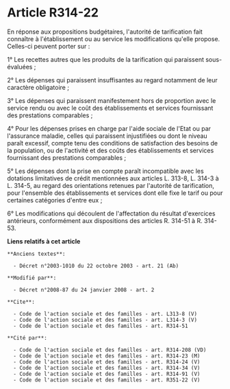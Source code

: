 # Article R314-22

En réponse aux propositions budgétaires, l'autorité de tarification fait connaître à l'établissement ou au service les
modifications qu'elle propose. Celles-ci peuvent porter sur : 

1° Les recettes autres que les produits de la tarification qui paraissent sous-évaluées ; 

2° Les dépenses qui paraissent insuffisantes au regard notamment de leur caractère obligatoire ; 

3° Les dépenses qui paraissent manifestement hors de proportion avec le service rendu ou avec le coût des établissements et
services fournissant des prestations comparables ; 

4° Pour les dépenses prises en charge par l'aide sociale de l'Etat ou par l'assurance maladie, celles qui paraissent
injustifiées ou dont le niveau paraît excessif, compte tenu des conditions de satisfaction des besoins de la population, ou
de l'activité et des coûts des établissements et services fournissant des prestations comparables ; 

5° Les dépenses dont la prise en compte paraît incompatible avec les dotations limitatives de crédit mentionnées aux articles
L. 313-8, 
L. 314-3 à L. 314-5, au regard des orientations retenues par l'autorité de tarification, pour l'ensemble des établissements
et services dont elle fixe le tarif ou pour certaines catégories d'entre eux ; 

6° Les modifications qui découlent de l'affectation du résultat d'exercices antérieurs, conformément aux dispositions des
articles R. 314-51 à R. 314-53.

**Liens relatifs à cet article**

	**Anciens textes**:

	  - Décret n°2003-1010 du 22 octobre 2003 - art. 21 (Ab)

	**Modifié par**:

	  - Décret n°2008-87 du 24 janvier 2008 - art. 2

	**Cite**:

	  - Code de l'action sociale et des familles - art. L313-8 (V)
	  - Code de l'action sociale et des familles - art. L314-3 (V)
	  - Code de l'action sociale et des familles - art. R314-51

	**Cité par**:

	  - Code de l'action sociale et des familles - art. R314-208 (VD)
	  - Code de l'action sociale et des familles - art. R314-23 (M)
	  - Code de l'action sociale et des familles - art. R314-24 (V)
	  - Code de l'action sociale et des familles - art. R314-34 (V)
	  - Code de l'action sociale et des familles - art. R314-91 (V)
	  - Code de l'action sociale et des familles - art. R351-22 (V)
